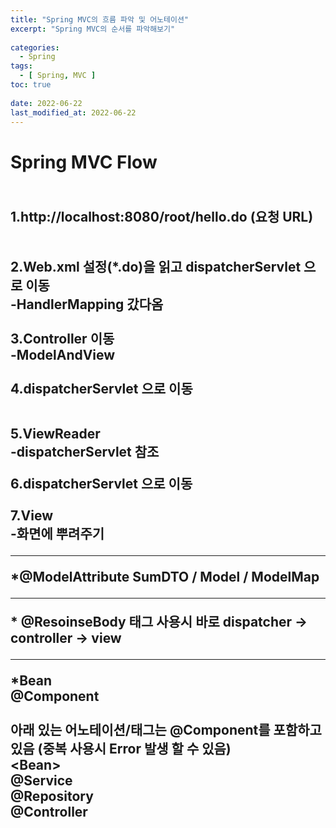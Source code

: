 ```yaml
---
title: "Spring MVC의 흐름 파악 및 어노테이션"
excerpt: "Spring MVC의 순서를 파악해보기"
 
categories:
  - Spring       
tags:
  - [ Spring, MVC ]  
toc: true
 
date: 2022-06-22
last_modified_at: 2022-06-22
---
```


<h1>Spring MVC Flow<h2>


<br>
1.http://localhost:8080/root/hello.do (요청 URL) <br>
&nbsp;&nbsp;&nbsp;&nbsp;&nbsp;&nbsp;&nbsp;<br>


<br>
2.Web.xml 설정(*.do)을 읽고 dispatcherServlet 으로 이동<br>
-HandlerMapping 갔다옴<br>
<br>
3.Controller 이동<br>
-ModelAndView <br>
<br>
4.dispatcherServlet 으로 이동<br>
<br>

5.ViewReader<br>
-dispatcherServlet 참조
<br>

6.dispatcherServlet 으로 이동<br>
<br>
7.View<br>
-화면에 뿌려주기


<hr>
*@ModelAttribute SumDTO / Model / ModelMap
<hr>
* @ResoinseBody 태그 사용시 바로 dispatcher -> controller -> view
<hr>
*Bean<br>
@Component<br><br>
아래 있는 어노테이션/태그는 @Component를 포함하고있음 (중복 사용시 Error 발생 할 수 있음)
<br>
&lt;Bean><br>
@Service<br>
@Repository<br>
@Controller<br>



